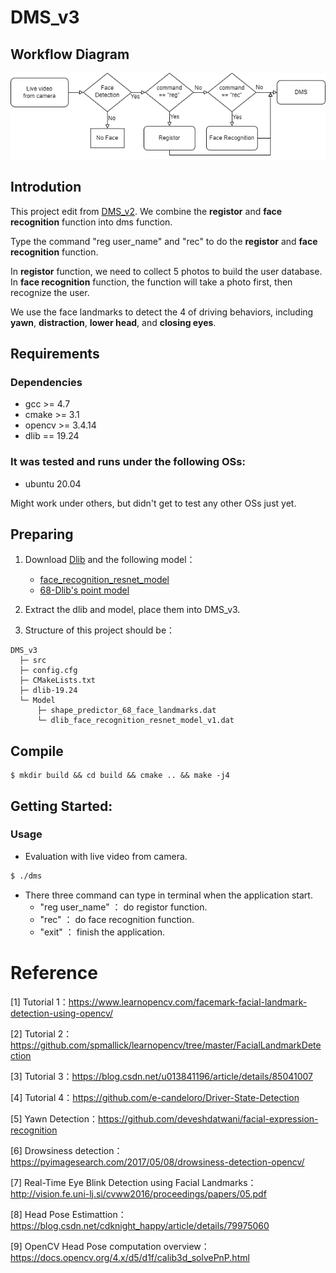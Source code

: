 # DMS_v3

## Workflow Diagram
![](doc/flow.png)

## Introdution
This project edit from [DMS_v2](https://github.com/qwe12345113/DMS_v2). We combine the **registor** and **face recognition** function into dms function. 

Type the command "reg user_name" and "rec" to do the **registor** and **face recognition** function. 

In **registor** function, we need to collect 5 photos to build the user database. In **face recognition** function, the function will take a photo first, then recognize the user.

We use the face landmarks to detect the 4 of driving behaviors, including **yawn**, **distraction**, **lower head**, and **closing eyes**.

## Requirements
### Dependencies
- gcc >= 4.7
- cmake >= 3.1
- opencv >= 3.4.14
- dlib == 19.24

### It was tested and runs under the following OSs:
- ubuntu 20.04

Might work under others, but didn't get to test any other OSs just yet.

## Preparing
1. Download [Dlib](http://dlib.net/) and the following model：
    - [face_recognition_resnet_model](https://github.com/davisking/dlib-models/blob/master/dlib_face_recognition_resnet_model_v1.dat.bz2)
    - [68-Dlib's point model](https://github.com/davisking/dlib-models/blob/master/shape_predictor_68_face_landmarks.dat.bz2)    

2. Extract the dlib and model, place them into DMS_v3. 
3. Structure of this project should be：
```
DMS_v3
  ├─ src  
  ├─ config.cfg
  ├─ CMakeLists.txt
  ├─ dlib-19.24
  └─ Model
      ├─ shape_predictor_68_face_landmarks.dat
      └─ dlib_face_recognition_resnet_model_v1.dat
```

## Compile
    $ mkdir build && cd build && cmake .. && make -j4

## Getting Started:
### Usage

* Evaluation with live video from camera.
```bash
$ ./dms
```

* There three command can type in terminal when the application start.
    - "reg user_name" ： do registor function.
    - "rec" ： do face recognition function.
    - "exit" ： finish the application.

# Reference
[1] Tutorial 1：<https://www.learnopencv.com/facemark-facial-landmark-detection-using-opencv/>

[2] Tutorial 2：<https://github.com/spmallick/learnopencv/tree/master/FacialLandmarkDetection>

[3] Tutorial 3：<https://blog.csdn.net/u013841196/article/details/85041007>

[4] Tutorial 4：<https://github.com/e-candeloro/Driver-State-Detection>

[5] Yawn Detection：<https://github.com/deveshdatwani/facial-expression-recognition>

[6] Drowsiness detection：<https://pyimagesearch.com/2017/05/08/drowsiness-detection-opencv/>

[7] Real-Time Eye Blink Detection using Facial Landmarks：<http://vision.fe.uni-lj.si/cvww2016/proceedings/papers/05.pdf>

[8] Head Pose Estimattion：<https://blog.csdn.net/cdknight_happy/article/details/79975060>

[9] OpenCV Head Pose computation overview：<https://docs.opencv.org/4.x/d5/d1f/calib3d_solvePnP.html>
